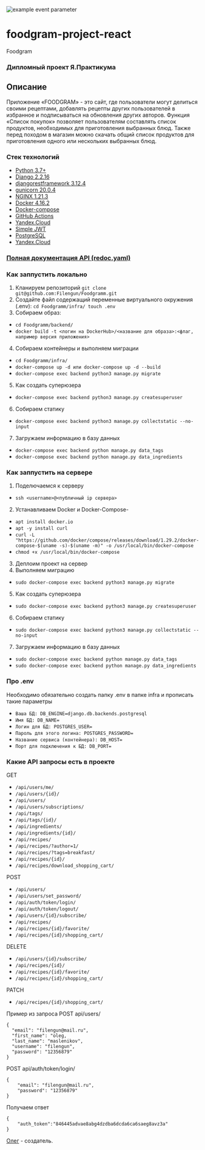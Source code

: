 ![example event parameter](https://github.com/Filengun/Foodgramm/actions/workflows/main.yml/badge.svg)

# foodgram-project-react
Foodgram
### Дипломный проект Я.Практикума

## Описание
Приложение «FOODGRAM» - это сайт, где пользователи могут делиться своими рецептами, добавлять рецепты других пользователей в избранное и подписываться на обновления других авторов. Функция «Список покупок» позволяет пользователям составлять список продуктов, необходимых для приготовления выбранных блюд. Также перед походом в магазин можно скачать общий список продуктов для приготовления одного или нескольких выбранных блюд.

### Стек технологий
- [Python 3.7+](https://www.python.org/)
- [Django 2.2.16](https://www.djangoproject.com)
- [djangorestframework 3.12.4](https://www.django-rest-framework.org/)
- [gunicorn 20.0.4](https://docs.gunicorn.org/)
- [NGINX 1.21.3](https://nginx.org/ru/docs/)
- [Docker 4.16.2](https://docs.docker.com/)
- [Docker-compose](https://docs.docker.com/compose/)
- [GitHub Actions](https://docs.github.com/en/actions)
- [Yandex.Cloud](https://cloud.yandex.ru/)
- [Simple JWT](https://django-rest-framework-simplejwt.readthedocs.io/en/latest/)
- [PostgreSQL](https://www.postgresql.org/)
- [Yandex.Cloud](https://cloud.yandex.ru/)

### [Полная документация API (redoc.yaml)](http://51.250.78.250/api/docs/)

### Как заппустить локально
1) Кланируем репозиторий ```git clone git@github.com:Filengun/Foodgramm.git```
2) Создайте файл содержащий переменные виртуального окружения (.env):  ```cd Foodgramm/infra/ touch .env```
3) Собираем образ: 
- ```cd Foodgramm/backend/```
- ```docker build -t <логин на DockerHub>/<название для образа>:<флаг, например версия приложения> ```
4) Собираем контейнеры и выполняем миграции
- ```cd Foodgramm/infra/```
- ```docker-compose up -d или docker-compose up -d --build```
- ```docker-compose exec backend python3 manage.py migrate```
5) Как создать суперюзера
- ```docker-compose exec backend python3 manage.py createsuperuser```
6) Собираем статику 
- ```docker-compose exec backend python3 manage.py collectstatic --no-input```
7) Загружаем информацию в базу данных
- ```docker-compose exec backend python manage.py data_tags```
- ```docker-compose exec backend python manage.py data_ingredients```

### Как заппустить на сервере
1) Поделючаемся к серверу 
- ```ssh <username>@<публичный ip сервера>```
2) Устанавливаем Docker и Docker-Compose- 
- ```apt install docker.io```
- ```apt -y install curl```
- ```curl -L "https://github.com/docker/compose/releases/download/1.29.2/docker-compose-$(uname -s)-$(uname -m)" -o /usr/local/bin/docker-compose```
- ```chmod +x /usr/local/bin/docker-compose```
3) Деплоим проект на сервер
4) Выполняем миграцию 
- ```sudo docker-compose exec backend python3 manage.py migrate```
5) Как создать суперюзера
- ```sudo docker-compose exec backend python3 manage.py createsuperuser```
6) Собираем статику 
- ```sudo docker-compose exec backend python3 manage.py collectstatic --no-input```
7) Загружаем информацию в базу данных
- ```sudo docker-compose exec backend python manage.py data_tags```
- ```sudo docker-compose exec backend python manage.py data_ingredients```

### Про .env
Необходимо обязательно создать папку .env в папке infra и прописать такие параметры
- ```Ваша БД: DB_ENGINE=django.db.backends.postgresql```
- ```Имя БД: DB_NAME=```
- ```Логин для БД: POSTGRES_USER=```
- ```Пароль для этого логина: POSTGRES_PASSWORD=```
- ```Название сервиса (контейнера): DB_HOST=```
- ```Порт для подключения к БД: DB_PORT=```

### Какие API запросы есть в проекте

GET
- ```/api/users/me/```
- ```/api/users/{id}/```
- ```/api/users/```
- ```/api/users/subscriptions/```
- ```/api/tags/```
- ```/api/tags/{id}/```
- ```/api/ingredients/```
- ```/api/ingredients/{id}/```
- ```/api/recipes/```
- ```/api/recipes/?author=1/```
- ```/api/recipes/?tags=breakfast/```
- ```/api/recipes/{id}/```
- ```/api/recipes/download_shopping_cart/```

POST
- ```/api/users/```
- ```/api/users/set_password/```
- ```/api/auth/token/login/```
- ```/api/auth/token/logout/```
- ```/api/users/{id}/subscribe/```
- ```/api/recipes/```
- ```/api/recipes/{id}/favorite/```
- ```/api/recipes/{id}/shopping_cart/```

DELETE
- ```/api/users/{id}/subscribe/```
- ```/api/recipes/{id}/```
- ```/api/recipes/{id}/favorite/```
- ```/api/recipes/{id}/shopping_cart/```

PATCH
- ```/api/recipes/{id}/shopping_cart/```

Пример из запроса
POST api/users/
```
{
  "email": "filengun@mail.ru",
  "first_name": "oleg,
  "last_name": "maslenikov",
  "username": "filengun",
  "password": "12356879"
}
```
POST api/auth/token/login/
```
{
    "email": "filengun@mail.ru",
    "password": "12356879"
}
```
Получаем ответ
```
{
    "auth_token":"846445advae8abg4dzdba6dcda6ca6saeg8avz3a"
}
```

[Олег](https://github.com/Filengun/) - создатель.
